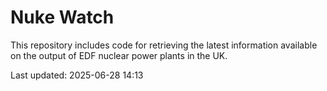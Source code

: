 # Nuke Watch

This repository includes code for retrieving the latest information available on the output of EDF nuclear power plants in the UK.

Last updated: 2025-06-28 14:13